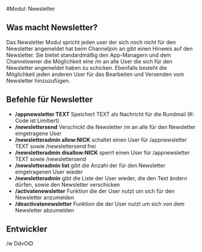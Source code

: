 #Modul: Newsletter

## Was macht Newsletter?
Das Newsletter Modul spricht jeden user der sich noch nicht für den Newsletter angemeldet hat beim Channeljoin an gibt einen Hinweis auf den Newsletter.
Sie bietet standardmäßig den  App-Managern und dem Channelowner die Möglichkeit eine /m an alle User die sich für den Newsletter angemeldet haben zu schicken.
Ebenfalls besteht die Möglichkeit jeden anderen User für das Bearbeiten und Versenden vom Newsletter hinzuzufügen.


## Befehle für Newsletter
* **/appnewsletter TEXT** Speichert TEXT als Nachricht für die Rundmail (K-Code ist Limitiert)
* **/newslettersend** Verschickt die Newsletter /m an alle für den Newsletter eingetragene User
* **/newsletteradmin allow:NICK** schaltet einen User für /appnewsletter TEXT sowie /newslettersend frei
* **/newsletteradmin disallow:NICK** sperrt einen User für /appnewsletter TEXT sowie /newslettersend
* **/newsletteradmin list** gibt die Anzahl der für den Newsletter eingetragenen User wieder
* **/newsletteradmin** gibt die Liste der User wieder, die den Text ändern dürfen, sowie den Newsletter verschicken
* **/activatenewsletter** Funktion die der User nutzt um sich für den Newsletter anzumelden
* **/deactivatenewsletter** Funktion die der User nutzt um sich von dem Newsletter abzumelden


## Entwickler
/w DdvOiD